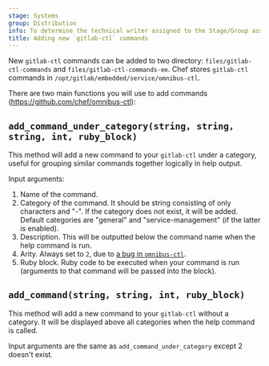 ```yaml
---
stage: Systems
group: Distribution
info: To determine the technical writer assigned to the Stage/Group associated with this page, see https://handbook.gitlab.com/handbook/product/ux/technical-writing/#assignments
title: Adding new `gitlab-ctl` commands
---
```


New `gitlab-ctl` commands can be added to two directory: `files/gitlab-ctl-commands` and `files/gitlab-ctl-commands-ee`. Chef stores `gitlab-ctl` commands in `/opt/gitlab/embedded/service/omnibus-ctl`.

There are two main functions you will use to add commands (<https://github.com/chef/omnibus-ctl>):

## `add_command_under_category(string, string, string, int, ruby_block)`

This method will add a new command to your `gitlab-ctl` under a category, useful for grouping similar commands together logically in help output.

Input arguments:

1. Name of the command.
1. Category of the command. It should be string consisting of only characters and "-". If the category does not exist, it will be added. Default categories are "general" and "service-management" (if the latter is enabled).
1. Description. This will be outputted below the command name when the help command is run.
1. Arity. Always set to `2`, due to [a bug in `omnibus-ctl`](https://github.com/chef/omnibus-ctl#add_command_under_categorystring-string-string-int-ruby_block).
1. Ruby block. Ruby code to be executed when your command is run (arguments to that command will be passed into the block).

## `add_command(string, string, int, ruby_block)`

This method will add a new command to your `gitlab-ctl` without a category. It will be displayed above all categories when the help command is called.

Input arguments are the same as `add_command_under_category` except 2 doesn't exist.
